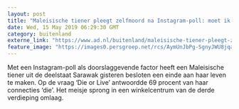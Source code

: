 ```yaml
---
layout: post
title: "Maleisische tiener pleegt zelfmoord na Instagram-poll: moet ik dood of leven?"
date: Wed, 15 May 2019 06:29:30 GMT
category: buitenland
externe_link: "https://www.ad.nl/buitenland/maleisische-tiener-pleegt-zelfmoord-na-instagram-poll-moet-ik-dood-of-leven~a6275168/"
feature_image: "https://images0.persgroep.net/rcs/AymUnJbPg-SgnyJWU8jqa3rkTSo/diocontent/148411441/_fitwidth/400/?appId=21791a8992982cd8da851550a453bd7f&quality=0.7"
---
```


Met een Instagram-poll als doorslaggevende factor heeft een Maleisische tiener uit de deelstaat Sarawak gisteren besloten een einde aan haar leven te maken. Op de vraag ‘Die or Live’ antwoordde 69 procent van haar connecties ‘die’. Het meisje sprong in een winkelcentrum van de derde verdieping omlaag.
